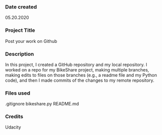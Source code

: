 ### Date created
05.20.2020

### Project Title
Post your work on Github

### Description
In this project, I created a GitHub repository and my local repository. I worked on a repo for my BikeShare project, making multiple branches, making edits to files on those branches (e.g., a readme file and my Python code), and then I made commits of the changes to my remote repository.

### Files used
.gitignore
bikeshare.py
README.md

### Credits
Udacity

